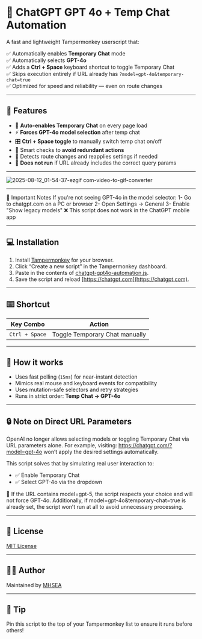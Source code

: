 # 🔄 ChatGPT GPT 4o + Temp Chat Automation

A fast and lightweight Tampermonkey userscript that:

✅ Automatically enables **Temporary Chat** mode  
✅ Automatically selects **GPT-4o**  
✅ Adds a **Ctrl + Space** keyboard shortcut to toggle Temporary Chat  
✅ Skips execution entirely if URL already has `?model=gpt-4o&temporary-chat=true`  
✅ Optimized for speed and reliability — even on route changes

---

## 🚀 Features

- 🧠 **Auto-enables Temporary Chat** on every page load
- ⚡ **Forces GPT-4o model selection** after temp chat
- 🎛️ **Ctrl + Space toggle** to manually switch temp chat on/off
- 🧪 Smart checks to **avoid redundant actions**
- 🔁 Detects route changes and reapplies settings if needed
- 🛑 **Does not run** if URL already includes the correct query params

---

![2025-08-12_01-54-37-ezgif com-video-to-gif-converter](https://github.com/user-attachments/assets/0a8d0653-2c5f-4500-b60e-1a71c34dea98)

---

📝 Important Notes
If you're not seeing GPT-4o in the model selector:
  1- Go to chatgpt.com on a PC or browser
  2- Open Settings → General
  3- Enable "Show legacy models"
❌ This script does not work in the ChatGPT mobile app

---

## 💻 Installation

1. Install [Tampermonkey](https://www.tampermonkey.net/) for your browser.
2. Click “Create a new script” in the Tampermonkey dashboard.
3. Paste in the contents of [chatgpt-gpt4o-automation.js](https://github.com/MHSEA/openai-chatgpt-4o-auto-selector/blob/main/chatgpt-gpt4o-automation.js).
4. Save the script and reload [https://chatgpt.com](https://chatgpt.com).

---

## ⌨️ Shortcut

| Key Combo     | Action                         |
|---------------|--------------------------------|
| `Ctrl + Space`| Toggle Temporary Chat manually |

---

## 🧩 How it works

- Uses fast polling (`15ms`) for near-instant detection
- Mimics real mouse and keyboard events for compatibility
- Uses mutation-safe selectors and retry strategies
- Runs in strict order: **Temp Chat → GPT-4o**

---

## 🔒 Note on Direct URL Parameters
OpenAI no longer allows selecting models or toggling Temporary Chat via URL parameters alone. For example, visiting: https://chatgpt.com/?model=gpt-4o won’t apply the desired settings automatically.

This script solves that by simulating real user interaction to:

- ✅ Enable Temporary Chat
- ✅ Select GPT-4o via the dropdown

🛑 If the URL contains model=gpt-5, the script respects your choice and will not force GPT-4o.
Additionally, if model=gpt-4o&temporary-chat=true is already set, the script won’t run at all to avoid unnecessary processing.

---

## 📜 License

[MIT License](https://mit-license.org/)

---

## 👨‍💻 Author

Maintained by [MHSEA](https://github.com/MHSEA)

---

## 🧠 Tip

Pin this script to the top of your Tampermonkey list to ensure it runs before others!
